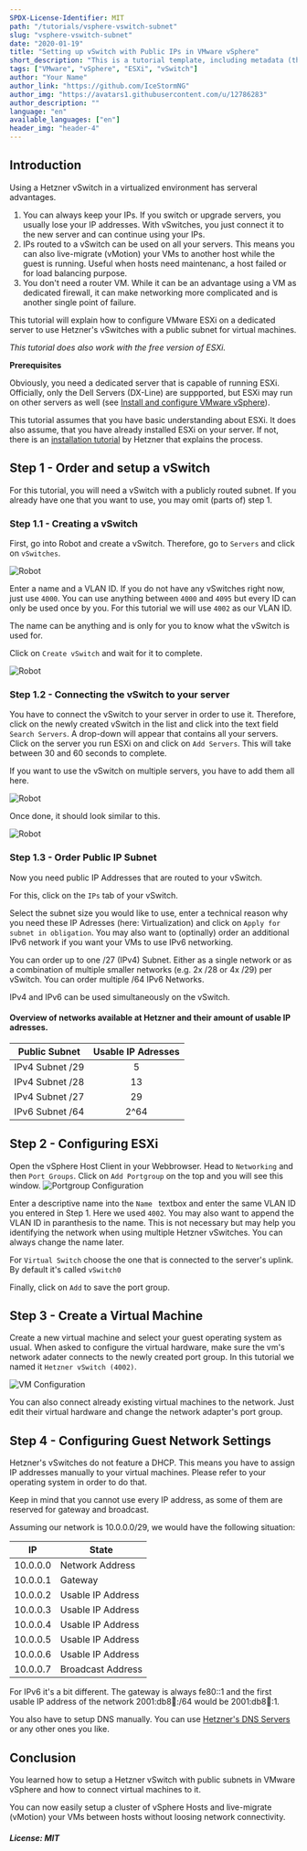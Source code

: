 ```yaml
---
SPDX-License-Identifier: MIT
path: "/tutorials/vsphere-vswitch-subnet"
slug: "vsphere-vswitch-subnet"
date: "2020-01-19"
title: "Setting up vSwitch with Public IPs in VMware vSphere"
short_description: "This is a tutorial template, including metadata (the first few lines before the actual tutorial). Please fill in as much as possible. If you don't know what to put somewhere, just leave it empty, the Community manager will fill it for you."
tags: ["VMware", "vSphere", "ESXi", "vSwitch"]
author: "Your Name"
author_link: "https://github.com/IceStormNG"
author_img: "https://avatars1.githubusercontent.com/u/12786283"
author_description: ""
language: "en"
available_languages: ["en"]
header_img: "header-4"
---
```


## Introduction

Using a Hetzner vSwitch in a virtualized environment has serveral advantages.
 
1. You can always keep your IPs. If you switch or upgrade servers, you usually lose your IP addresses. With vSwitches, you just connect it to the new server and can continue using your IPs.
2. IPs routed to a vSwitch can be used on all your servers. This means you can also live-migrate (vMotion) your VMs to another host while the guest is running. Useful when hosts need maintenanc, a host failed or for load balancing purpose.
3. You don't need a router VM. While it can be an advantage using a VM as dedicated firewall, it can make networking more complicated and is another single point of failure.


This tutorial will explain how to configure VMware ESXi on a dedicated server to use Hetzner's vSwitches with a public subnet for virtual machines.

_This tutorial does also work with the free version of ESXi._

**Prerequisites**

Obviously, you need a dedicated server that is capable of running ESXi. Officially, only the Dell Servers (DX-Line) are suppported, but ESXi may run on other servers as well (see [Install and configure VMware vSphere](https://community.hetzner.com/tutorials/install-and-configure-vmware-vsphere#compatibility)). 

This tutorial assumes that you have basic understanding about ESXi. 
It does also assume, that you have already installed ESXi on your server.
If not, there is an [installation tutorial](https://community.hetzner.com/tutorials/install-and-configure-vmware-vsphere) by Hetzner that explains the process.

## Step 1 - Order and setup a vSwitch

For this tutorial, you will need a vSwitch with a publicly routed  subnet. If you already have one that you want to use, you may omit (parts of) step 1.

### Step 1.1 - Creating a vSwitch
First, go into Robot and create a vSwitch. Therefore, go to ```Servers``` and click on ```vSwitches```.

![Robot](images/step-1_1.png)

Enter a name and a VLAN ID. If you do not have any vSwitches right now, just use ```4000```. You can use anything between ```4000``` and ```4095``` but every ID can only be used once by you. For this tutorial we will use ```4002``` as our VLAN ID.

The name can be anything and is only for you to know what the vSwitch is used for. 

Click on ```Create vSwitch``` and wait for it to complete.

![Robot](images/step-1_2.png)

### Step 1.2 - Connecting the vSwitch to your server
You have to connect the vSwitch to your server in order to use it. Therefore, click on the newly created vSwitch in the list and click into the text field ```Search Servers```. A drop-down will appear that contains all your servers. Click on the server you run ESXi on and click on ```Add Servers```. This will take between 30 and 60 seconds to complete.

If you want to use the vSwitch on multiple servers, you have to add them all here.

![Robot](images/step-1_3.png)

Once done, it should look similar to this.

![Robot](images/step-1_4.png)

### Step 1.3 - Order Public IP Subnet

Now you need public IP Addresses that are routed to your vSwitch. 

For this, click on the ```IPs``` tab of your vSwitch. 

Select the subnet size you would like to use, enter a technical reason  why you need these IP Adresses (here: Virtualization) and click on ```Apply for subnet in obligation```. You may also want to (optinally) order an additional IPv6 network if you want your VMs to use IPv6 networking.

You can order up to one /27 (IPv4) Subnet. Either as a single network or as a combination of multiple smaller networks (e.g. 2x /28 or 4x /29) per vSwitch. You can order multiple /64 IPv6 Networks.

IPv4 and IPv6 can be used simultaneously on the vSwitch.

#### Overview of networks available at Hetzner and their amount of usable IP adresses.

| Public Subnet   | Usable IP Adresses  |
|:---------------:|:-------------------:|
| IPv4 Subnet /29 |			5		 		|
| IPv4 Subnet /28 |			13				|
| IPv4 Subnet /27 |			29				|
| IPv6 Subnet /64 |			2^64			|

## Step 2 - Configuring ESXi

Open the vSphere Host Client in your Webbrowser. Head to ```Networking``` and then ```Port Groups```. Click on ```Add Portgroup``` on the top and you will see this window.
![Portgroup Configuration](images/step-2_1.png)

Enter a descriptive name into the ```Name ``` textbox and enter the same VLAN ID you entered in Step 1. Here we used ```4002```. You may also want to append the VLAN ID in paranthesis to the name. This is not necessary but may help you identifying the network when using multiple Hetzner vSwitches. You can always change the name later.

For ```Virtual Switch``` choose the one that is connected to the server's uplink. By default it's called ```vSwitch0```

Finally, click on ```Add``` to save the port group.

## Step 3 - Create a Virtual Machine

Create a new virtual machine and select your guest operating system as usual. When asked to configure the virtual hardware, make sure the vm's network adater connects to the newly created port group. In this tutorial we named it ```Hetzner vSwitch (4002)```.

![VM Configuration](images/step-3_1.png)

You can also connect already existing virtual machines to the network. Just edit their virtual hardware and change the network adapter's port group.

## Step 4 - Configuring Guest Network Settings

Hetzner's vSwitches do not feature a DHCP. This means you have to assign IP addresses manually to your virtual machines. Please refer to your operating system in order to do that.

Keep in mind that you cannot use every IP address, as some of them are reserved for gateway and broadcast.

Assuming our network is 10.0.0.0/29, we would have the following situation:

| IP     	 | State 					|
|:--------:|---------------------|
| 10.0.0.0 | Network Address		|
| 10.0.0.1 | Gateway				|
| 10.0.0.2 | Usable IP Address	|
| 10.0.0.3 | Usable IP Address	|
| 10.0.0.4 | Usable IP Address	|
| 10.0.0.5 | Usable IP Address	|
| 10.0.0.6 | Usable IP Address	|
| 10.0.0.7 | Broadcast	Address   |

For IPv6 it's a bit different. The gateway is always fe80::1 and the first usable IP address of the network 2001:db8:1234::/64 would be 2001:db8:1234::1.

You also have to setup DNS manually. You can use [Hetzner's DNS Servers](https://wiki.hetzner.de/index.php/Hetzner_Standard_Name_Server/en) or any other ones you like.

## Conclusion

You learned how to setup a Hetzner vSwitch with public subnets in VMware vSphere and how to connect virtual machines to it.

You can now easily setup a cluster of vSphere Hosts and live-migrate (vMotion) your VMs between hosts without loosing network connectivity.

##### License: MIT

<!--

Contributor's Certificate of Origin

By making a contribution to this project, I certify that:

(a) The contribution was created in whole or in part by me and I have
    the right to submit it under the license indicated in the file; or

(b) The contribution is based upon previous work that, to the best of my
    knowledge, is covered under an appropriate license and I have the
    right under that license to submit that work with modifications,
    whether created in whole or in part by me, under the same license
    (unless I am permitted to submit under a different license), as
    indicated in the file; or

(c) The contribution was provided directly to me by some other person
    who certified (a), (b) or (c) and I have not modified it.

(d) I understand and agree that this project and the contribution are
    public and that a record of the contribution (including all personal
    information I submit with it, including my sign-off) is maintained
    indefinitely and may be redistributed consistent with this project
    or the license(s) involved.

Signed-off-by: Carsten Braun <info@braun-software-solutions.de>

-->